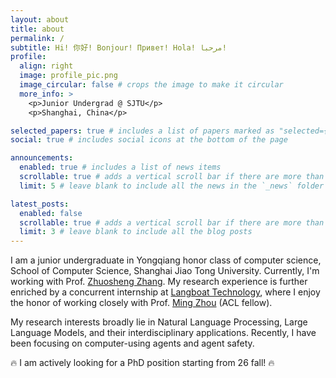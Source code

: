 ```yaml
---
layout: about
title: about
permalink: /
subtitle: Hi! 你好! Bonjour! Привет! Hola! مرحبا!
profile:
  align: right
  image: profile_pic.png
  image_circular: false # crops the image to make it circular
  more_info: >
    <p>Junior Undergrad @ SJTU</p>
    <p>Shanghai, China</p>

selected_papers: true # includes a list of papers marked as "selected={true}"
social: true # includes social icons at the bottom of the page

announcements:
  enabled: true # includes a list of news items
  scrollable: true # adds a vertical scroll bar if there are more than 3 news items
  limit: 5 # leave blank to include all the news in the `_news` folder

latest_posts:
  enabled: false
  scrollable: true # adds a vertical scroll bar if there are more than 3 new posts items
  limit: 3 # leave blank to include all the blog posts
---
```

I am a junior undergraduate in Yongqiang honor class of computer science, School of Computer Science, Shanghai Jiao Tong University. Currently, I'm working with Prof. [Zhuosheng Zhang](https://bcmi.sjtu.edu.cn/~zhangzs/). My research experience is further enriched by a concurrent internship at [Langboat Technology](https://www.langboat.com/en), where I enjoy the honor of working closely with Prof. [Ming Zhou](https://scholar.google.co.jp/citations?user=a0w5c0gAAAAJ&hl=en) (ACL fellow).

My research interests broadly lie in Natural Language Processing, Large Language Models, and their interdisciplinary applications. Recently, I have been focusing on computer-using agents and agent safety.

🔥 I am actively looking for a PhD position starting from 26 fall! 🔥 
